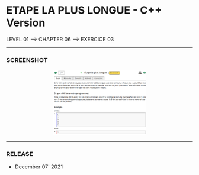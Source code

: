 # ETAPE LA PLUS LONGUE - C++ Version
LEVEL 01 --> CHAPTER 06 --> EXERCICE 03

---
### **SCREENSHOT**

<div align="center">
    <img
        src="https://github.com/Ayckinn/CPP/blob/main/FRANCE_IOI/LEVEL_01/Chapter_06/03_etape_plus_plongue/etape_longue.png"
        alt="DEMO"
        style="width:50%">
</div>

---
### **RELEASE**

- December 07' 2021